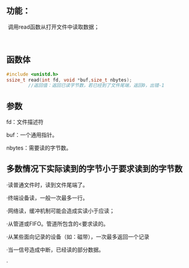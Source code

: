 ## 功能：

​	调用read函数从打开文件中读取数据；

​	

## 函数体

```c
#include <unistd.h>
ssize_t read(int fd, void *buf,size_t nbytes);
		//返回值：返回已读字节数，若已经到了文件尾端，返回0，出错-1
```





## 参数

fd：文件描述符

buf：一个通用指针。

nbytes：需要读的字节数。





## 多数情况下实际读到的字节小于要求读到的字节数

·读普通文件时，读到文件尾端了。

·终端设备读，一般一次最多一行。

·网络读，缓冲机制可能会造成实读小于应读；

·从管道或FIFO。管道所包含的<要求读的。

·从某些面向记录的设备（如：磁带），一次最多返回一个记录

·当一信号造成中断，已经读的部分数据。

·